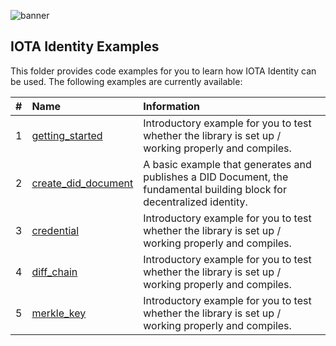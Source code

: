 ![banner](./../.meta/identity_banner.png)



## IOTA Identity Examples

This folder provides code examples for you to learn how IOTA Identity can be used. The following examples are currently available:

| #    | Name                                           | Information                                                                                                                |
| :--: | :--------------------------------------------- | :------------------------------------------------------------------------------------------------------------------------- |
| 1    | [getting_started](getting_started.rs)          | Introductory example for you to test whether the library is set up / working properly and compiles.                        |
| 2    | [create_did_document](create_did_document.rs)  | A basic example that generates and publishes a DID Document, the fundamental building block for decentralized identity.    |
| 3    | [credential](credential.rs)                    | Introductory example for you to test whether the library is set up / working properly and compiles.                        |
| 4    | [diff_chain](diff_chain.rs)                    | Introductory example for you to test whether the library is set up / working properly and compiles.                        |
| 5    | [merkle_key](merkle_key.rs)                    | Introductory example for you to test whether the library is set up / working properly and compiles.                        |
